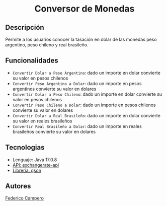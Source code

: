 <h1 align="center"> Conversor de Monedas </h1>

## Descripción

Permite a los usuarios conocer la tasación en dolar de las monedas peso argentino, peso chileno y real brasileño.


## Funcionalidades

- `Convertir Dolar a Peso Argentino`: dado un importe en dolar convierte su valor en pesos chilenos
- `Convertir Peso Argentino a Dolar`: dado un importe en pesos argentinos convierte su valor en dolares
- `Convertir Dolar a Peso Chileno`: dado un importe en dolar convierte su valor en pesos chilenos
- `Convertir Peso Chileno a Dolar`: dado un importe en pesos chilenos convierte su valor en dolares
- `Convertir Dolar a Real Brasileño`: dado un importe en dolar convierte su valor en reales brasileños
- `Convertir Real Brasileño a Dolar`: dado un importe en reales brasileños convierte su valor en dolares

## Tecnologias

- Lenguaje: Java 17.0.8
- [API: exchangerate-api](https://www.exchangerate-api.com/)
- [Libreria: gson](https://mvnrepository.com/artifact/com.google.code.gson/gson)

## Autores

[Federico Campero](https://github.com/federico-campero)

